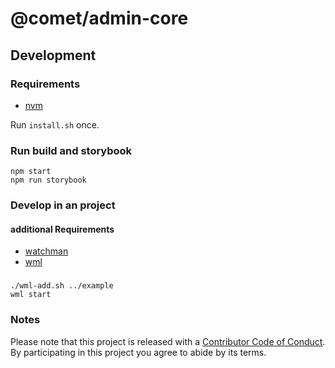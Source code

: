 # @comet/admin-core

## Development

### Requirements

-   [nvm](https://github.com/nvm-sh/nvm)

Run `install.sh` once.

### Run build and storybook

```
npm start
npm run storybook
```

### Develop in an project

#### additional Requirements

-   [watchman](https://facebook.github.io/watchman/)
-   [wml](https://github.com/wix/wml)

###

    ./wml-add.sh ../example
    wml start

### Notes

Please note that this project is released with a [Contributor Code of Conduct](CODE-OF-CONDUCT.md). By participating in this project you agree to abide by its terms.
